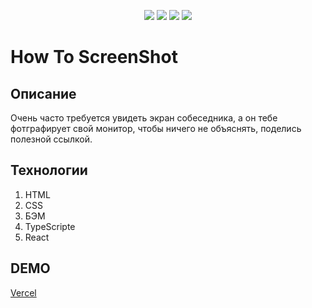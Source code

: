 <p align="center">
  <img src="https://img.shields.io/badge/html5-%23E34F26.svg?style=for-the-badge&logo=html5&logoColor=white" target="_blank">
  <img src="https://img.shields.io/badge/css3-%231572B6.svg?style=for-the-badge&logo=css3&logoColor=white" target="_blank">
  <img src="https://img.shields.io/badge/typescript-%23007ACC.svg?style=for-the-badge&logo=typescript&logoColor=white"/>
  <img src="https://img.shields.io/badge/React-20232A?style=for-the-badge&logo=react&logoColor=61DAFB" target="_blank">
</p>

# How To ScreenShot

## Описание

Очень часто требуется увидеть экран собеседника, а он тебе фотграфирует свой монитор, чтобы ничего не объяснять, поделись полезной ссылкой.

## Технологии

1. HTML
2. CSS
3. БЭМ
4. TypeScripte
5. React

## DEMO

[Vercel](https://how-screenshot.vercel.app/)
